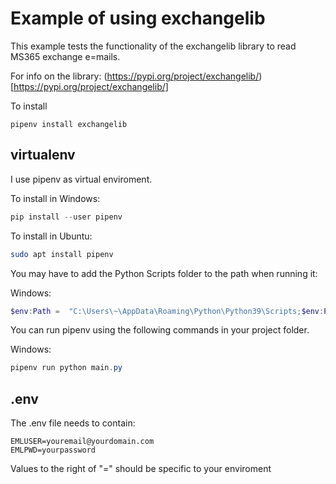 # Example of using exchangelib

This example tests the functionality of the exchangelib library to read MS365 exchange e=mails.

For info on the library: (https://pypi.org/project/exchangelib/)[https://pypi.org/project/exchangelib/]

To install

```
pipenv install exchangelib
```

## virtualenv

I use pipenv as virtual enviroment.

To install in Windows:

```powershell
pip install --user pipenv
```

To install in Ubuntu:

```bash
sudo apt install pipenv
```

You may have to add the Python Scripts folder to the path when running it:

Windows:

```powershell
$env:Path =  "C:\Users\~\AppData\Roaming\Python\Python39\Scripts;$env:Path"
```

You can run pipenv using the following commands in your project folder.

Windows:

```powershell
pipenv run python main.py
```

## .env

The .env file needs to contain:

```
EMLUSER=youremail@yourdomain.com
EMLPWD=yourpassword
```

Values to the right of "=" should be specific to your enviroment
